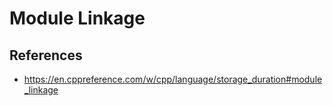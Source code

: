# Module Linkage

## References

- https://en.cppreference.com/w/cpp/language/storage_duration#module_linkage
